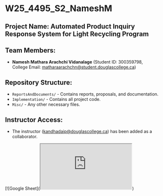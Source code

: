 # W25_4495_S2_NameshM

## Project Name: Automated Product Inquiry Response System for Light Recycling Program

## Team Members:
- **Namesh Mathara Arachchi Vidanalage** (Student ID: 300359798, College Email: matharaarachchn@student.douglascollege.ca)

## Repository Structure:
- `ReportsAndDocuments/` - Contains reports, proposals, and documentation.
- `Implementation/` - Contains all project code.
- `Misc/` - Any other necessary files.

## Instructor Access:
- The instructor (kandhadaip@douglascollege.ca) has been added as a collaborator.

[![Google Sheet](<iframe src="https://docs.google.com/spreadsheets/d/e/2PACX-1vQHzTs37sCeaieNgDgVua_POXXQw7Bqi2WpS2cD0IhkMsDLo6qHOgV9K5LdETz7IfWTbCgdNkFj1DPK/pubhtml?widget=true&amp;headers=false"></iframe>)

